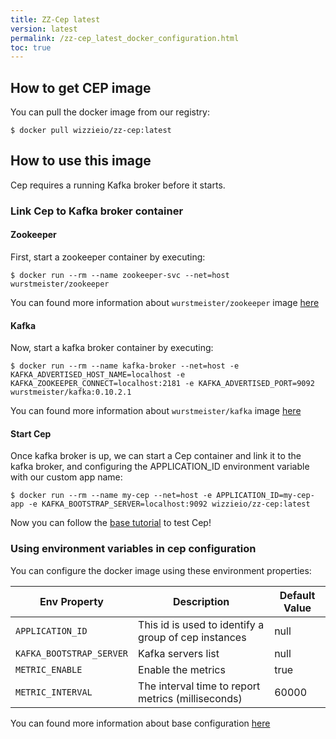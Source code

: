 ```yaml
---
title: ZZ-Cep latest
version: latest
permalink: /zz-cep_latest_docker_configuration.html
toc: true
---
```


## How to get CEP image
You can pull the docker image from our registry:
```
$ docker pull wizzieio/zz-cep:latest
```

## How to use this image

Cep requires a running Kafka broker before it starts.
### Link Cep to Kafka broker container

#### Zookeeper

First, start a zookeeper container by executing:

```
$ docker run --rm --name zookeeper-svc --net=host wurstmeister/zookeeper
```

You can found more information about `wurstmeister/zookeeper` image [here](https://hub.docker.com/r/wurstmeister/zookeeper)

#### Kafka
Now, start a kafka broker container by executing:

```
$ docker run --rm --name kafka-broker --net=host -e KAFKA_ADVERTISED_HOST_NAME=localhost -e KAFKA_ZOOKEEPER_CONNECT=localhost:2181 -e KAFKA_ADVERTISED_PORT=9092 wurstmeister/kafka:0.10.2.1
```
You can found more information about `wurstmeister/kafka` image [here](https://hub.docker.com/r/wurstmeister/kafka)

#### Start Cep

Once kafka broker is up, we can start a Cep container and link it to the kafka broker, and configuring the APPLICATION_ID environment variable with our custom app name:

```
$ docker run --rm --name my-cep --net=host -e APPLICATION_ID=my-cep-app -e KAFKA_BOOTSTRAP_SERVER=localhost:9092 wizzieio/zz-cep:latest
```
Now you can follow the [base tutorial](/normalizer_{{page.version}}_base_tutorial.html) to test Cep!

### Using environment variables in cep configuration

You can configure the docker image using these environment properties:

| Env Property   |      Description      |  Default Value |
|----------|---------------|-------|
| `APPLICATION_ID` |  This id is used to identify a group of cep instances | null |
| `KAFKA_BOOTSTRAP_SERVER` |  Kafka servers list | null |
| `METRIC_ENABLE` | Enable the metrics |  true  |
| `METRIC_INTERVAL`|The interval time to report metrics (milliseconds) | 60000 |

You can found more information about base configuration [here](/zz-cep_{{page.version}}_base_configuration.html)
